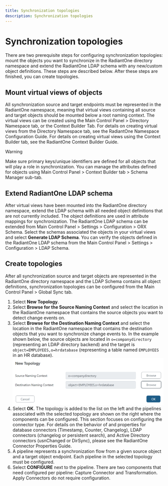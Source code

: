 ```yaml
---
title: Synchronization topologies
description: Synchronization topologies
---
```


# Synchronization topologies

There are two prerequisite steps for configuring synchronization topologies: mount the objects you want to synchronize in the RadiantOne directory namespace and extend the RadiantOne LDAP schema with any new/custom object definitions. These steps are described below. After these steps are finished, you can create topologies.

## Mount virtual views of objects

All synchronization source and target endpoints must be represented in the RadiantOne namespace, meaning that virtual views containing all source and target objects should be mounted below a root naming context. The virtual views can be created using the Main Control Panel > Directory Namespace tab, or the Context Builder Tab. For details on creating virtual views from the Directory Namespace tab, see the RadiantOne Namespace Configuration Guide. For details on creating virtual views using the Context Builder tab, see the RadiantOne Context Builder Guide.

>[!warning]
>Make sure primary keys/unique identifiers are defined for all objects that will play a role in synchronization. You can manage the attributes defined for objects using Main Control Panel > Context Builder tab > Schema Manager sub-tab.

## Extend RadiantOne LDAP schema 

After virtual views have been mounted into the RadiantOne directory namespace, extend the LDAP schema with all needed object definitions that are not currently included. The object definitions are used in attribute mappings for synchronization. The RadiantOne LDAP schema can be extended from Main Control Panel > Settings > Configuration > ORX Schema. Select the schemas associated the objects in your virtual views and select **Generate LDAP Schema**. You can verify the objects defined in the RadiantOne LDAP schema from the Main Control Panel > Settings > Configuration > LDAP Schema.

## Create topologies

After all synchronization source and target objects are represented in the RadiantOne directory namespace and the LDAP Schema contains all object definitions, synchronization topologies can be configured from the Main Control Panel > Global Sync tab.

1. Select **New Topology**.
1. Select **Browse for the Source Naming Context** and select the location in the RadiantOne namespace that contains the source objects you want to detect change events on.
1. Select **Browse for the Destination Naming Context** and select the location in the RadiantOne namespace that contains the destination objects that you want to synchronize change events to. In the example shown below, the source objects are located in `o=companydirectory` (representing an LDAP directory backend) and the target is `object=EMPLOYEES,o=hrdatabase` (representing a table named `EMPLOYEES` in an HR database).
![Example Topology Definition](../media/image22.png)
1. Select **OK**. The topology is added to the list on the left and the pipelines associated with the selected topology are shown on the right where the components can be configured.
This section focuses on configuring the connector type. For details on the behavior of and properties for database connectors (Timestamp, Counter, Changelog), LDAP connectors (changelog or persistent search), and Active Directory connectors (usnChanged or DirSync), please see the RadiantOne Connector Properties Guide.
1. A pipeline represents a synchronization flow from a given source object and a target object endpoint. Each pipeline in the selected topology must be configured.
1. Select **CONFIGURE** next to the pipeline. There are two components that need configured per pipeline: Capture Connector and Transformation. Apply Connectors do not require configuration.
